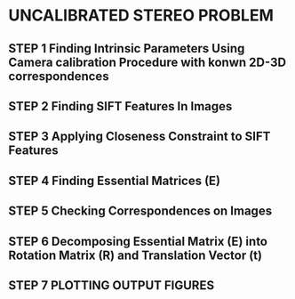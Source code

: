 # UNCALIBRATED STEREO PROBLEM

## STEP 1 Finding Intrinsic Parameters Using Camera calibration Procedure with konwn 2D-3D correspondences

## STEP 2 Finding SIFT Features In Images

## STEP 3 Applying Closeness Constraint to SIFT Features

## STEP 4 Finding Essential Matrices (E)

## STEP 5 Checking Correspondences on Images

## STEP 6 Decomposing Essential Matrix (E) into Rotation Matrix (R) and Translation Vector (t)

## STEP 7 PLOTTING OUTPUT FIGURES

